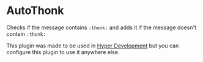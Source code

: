 # AutoThonk

Checks if the message contains `:thonk:` and adds it if the message doesn't contain `:thonk:`

This plugin was made to be used in [Hyper Development](https://discord.gg/YhjySxSSJB) but you can configure this plugin to use it anywhere else.